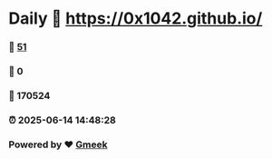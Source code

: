 # Daily :link: https://0x1042.github.io/ 
### :page_facing_up: [51](https://0x1042.github.io//tag.html) 
### :speech_balloon: 0 
### :hibiscus: 170524 
### :alarm_clock: 2025-06-14 14:48:28 
### Powered by :heart: [Gmeek](https://github.com/Meekdai/Gmeek)
